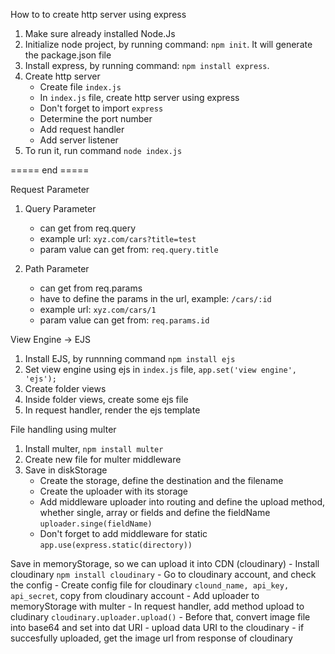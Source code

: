 How to to create http server using express
1. Make sure already installed Node.Js
2. Initialize node project, by running command: `npm init`. It will generate the package.json file
3. Install express, by running command: `npm install express`.
4. Create http server
    - Create file `index.js`
    - In `index.js` file, create http server using express
    - Don't forget to import `express`
    - Determine the port number
    - Add request handler
    - Add server listener
5. To run it, run command `node index.js`

===== end =====

Request Parameter
1. Query Parameter
    - can get from req.query
    - example url: `xyz.com/cars?title=test`
    - param value can get from: `req.query.title`

2. Path Parameter
    - can get from req.params
    - have to define the params in the url, example: `/cars/:id`
    - example url: `xyz.com/cars/1`
    - param value can get from: `req.params.id`

View Engine -> EJS
1. Install EJS, by runnning command `npm install ejs`
2. Set view engine using ejs in `index.js` file, 
    `app.set('view engine', 'ejs');`
3. Create folder views
4. Inside folder views, create some ejs file
5. In request handler, render the ejs template

File handling using multer
1. Install multer, `npm install multer`
2. Create new file for multer middleware
3. Save in diskStorage
    - Create the storage, define the destination and the filename
    - Create the uploader with its storage
    - Add middleware uploader into routing and define the upload method, whether single, array or fields and define the fieldName `uploader.singe(fieldName)`
    - Don't forget to add middleware for static `app.use(express.static(directory))`

  Save in memoryStorage, so we can upload it into CDN (cloudinary)
    - Install cloudinary `npm install cloudinary`
    - Go to cloudinary account, and check the config
    - Create config file for cloudinary `clound_name, api_key, api_secret`, copy from cloudinary account
    - Add uploader to memoryStorage with multer
    - In request handler, add method upload to cludinary `cloudinary.uploader.upload()`
    - Before that, convert image file into base64 and set into dat URI
    - upload data URI to the cloudinary
    - if succesfully uploaded, get the image url from response of cloudinary



